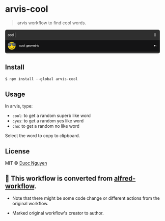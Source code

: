 # arvis-cool

> arvis workflow to find cool words.

![](./demo.png)

## Install

```
$ npm install --global arvis-cool
```

## Usage

In arvis, type:

* `cool`: to get a random superb like word
* `cyes`: to get a random yes like word
* `cno`: to get a random no like word

Select the word to copy to clipboard.

## License

MIT © [Duoc Nguyen](https://12bit.vn)

## 🔗 This workflow is converted from [alfred-workflow](https://github.com/nguyenvanduocit/alfred-cool).

* Note that there might be some code change or different actions from the original workflow.

* Marked original workflow's creator to author.
